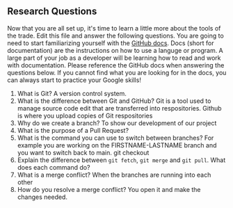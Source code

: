 ## Research Questions 

Now that you are all set up, it's time to learn a little more about the tools of the trade. Edit this file and answer the following questions. You are going to need to start familiarizing yourself with the [GitHub docs](https://docs.github.com/en). Docs (short for documentation) are the instructions on how to use a languge or program. A large part of your job as a developer will be learning how to read and work with documentation. Please reference the GitHub docs when answering the questions below. If you cannot find what you are looking for in the docs, you can always start to practice your Google skills!

1. What is Git? A version control system.
2. What is the difference between Git and GitHub? Git is a tool used to manage source code edit that are transferred into respositories. Github is where you upload copies of Git respositories
3. Why do we create a branch? To show our development of our project
4. What is the purpose of a Pull Request?
5. What is the command you can use to switch between branches? For example you are working on the FIRSTNAME-LASTNAME branch and you want to switch back to main. git checkout
6. Explain the difference between `git fetch`, `git merge` and `git pull`. What does each command do?
7. What is a merge conflict? When the branches are running into each other
8. How do you resolve a merge conflict? You open it and make the changes needed.
